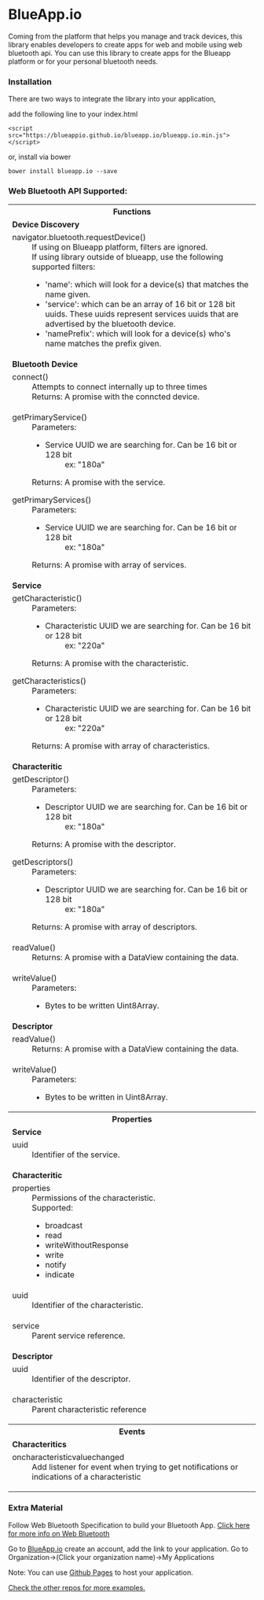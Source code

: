 # BlueApp.io

Coming from the platform that helps you manage and track devices, this library enables developers to create apps for web and mobile using web bluetooth api. You can use this library to create apps for the Blueapp platform or for your personal bluetooth needs.

### Installation

There are two ways to integrate the library into your application,

add the following line to your index.html

```
<script src="https://blueappio.github.io/blueapp.io/blueapp.io.min.js"></script>
```

or, install via bower

```
bower install blueapp.io --save
```

### Web Bluetooth API Supported:
<table>
  <tbody>
    <tr>
      <th>Functions</th>
    </tr>
    <tr>
      <td><b>Device Discovery</b></td>
    </tr>
    <tr><td>
        <dl>
          <dt>navigator.bluetooth.requestDevice()</dt> 
          <dd>If using on Blueapp platform, filters are ignored.</dd>
          <dd> If using library outside of blueapp, use the following supported filters:
            <br>
            <ul>
              <li>'name': which will look for a device(s) that matches the name given.
              <li>'service': which can be an array of 16 bit or 128 bit uuids. These uuids represent services uuids that are advertised by the bluetooth device.
              <li>'namePrefix': which will look for a device(s) who's name matches the prefix given.
            </ul>
          </dd>
        </dl>
    </td></tr>
    <tr><td><b>Bluetooth Device</b></td></tr>
    <tr><td>
        <dl>
          <dt>connect()</dt>
          <dd>Attempts to connect internally up to three times</dd>
          <dd>Returns: A promise with the conncted device.</dd>
        </dl>
    </td></tr>
    <tr><td>
      <dl>
        <dt>getPrimaryService()</dt>
        <dd>
          Parameters:
          <ul>
            <li>Service UUID we are searching for. Can be 16 bit or 128 bit
            <dd> ex: "180a"</dd>
          </ul>
        </dd>
        <dd>Returns: A promise with the service.</dd>
      </dl>
            <dl>
              <dt>getPrimaryServices()</dt>
              <dd>
                Parameters:
                <ul>
                  <li>Service UUID we are searching for. Can be 16 bit or 128 bit
                  <dd> ex: "180a"</dd>
                </ul>
              </dd>
              <dd>Returns: A promise with array of services.</dd>
            </dl>
    </td></tr>
    <tr><td><b>Service</b></td></tr>
    <tr><td>
      <dl>
        <dt>getCharacteristic()</dt>
        <dd>
          Parameters:
          <ul>
            <li>Characteristic UUID we are searching for. Can be 16 bit or 128 bit
            <dd> ex: "220a"</dd>
          </ul>
        </dd>
        <dd>Returns: A promise with the characteristic.</dd>
      </dl>
         <dl>
              <dt>getCharacteristics()</dt>
              <dd>
                Parameters:
                <ul>
                  <li>Characteristic UUID we are searching for. Can be 16 bit or 128 bit
                  <dd> ex: "220a"</dd>
                </ul>
              </dd>
              <dd>Returns: A promise with array of characteristics.</dd>
            </dl>
    </td></tr>
    <tr><td><b>Characteritic</b></td></tr>
    <tr><td>
      <dl>
        <dt>getDescriptor()</dt>
        <dd>
          Parameters:
          <ul>
            <li>Descriptor UUID we are searching for. Can be 16 bit or 128 bit
            <dd> ex: "180a"</dd>
          </ul>
        </dd>
        <dd>Returns: A promise with the descriptor.</dd>
      </dl>
            <dl>
              <dt>getDescriptors()</dt>
              <dd>
                Parameters:
                <ul>
                  <li>Descriptor UUID we are searching for. Can be 16 bit or 128 bit
                  <dd> ex: "180a"</dd>
                </ul>
              </dd>
              <dd>Returns: A promise with array of descriptors.</dd>
            </dl>
    </td></tr>
    <tr><td>
      <dl>
        <dt>readValue()</dt>
        <dd>Returns: A promise with a DataView containing the data.</dd>
      </dl>
    </td></tr>
    <tr><td>
      <dl>
        <dt>writeValue()</dt>
        <dd>
          Parameters:
          <ul>
            <li>Bytes to be written Uint8Array.
          </ul>
        </dd>
      </dl>
    </td></tr>
    <tr><td><b>Descriptor</b></td></tr>
        <tr><td>
      <dl>
        <dt>readValue()</dt>
        <dd>Returns: A promise with a DataView containing the data.</dd>
      </dl>
    </td></tr>
    <tr><td>
      <dl>
        <dt>writeValue()</dt>
        <dd>
          Parameters:
          <ul>
            <li>Bytes to be written in Uint8Array.
          </ul>
        </dd>
      </dl>
    </td></tr>
    <tr><th>Properties</th></tr>
    <tr><td><b>Service</b></td></tr>
    <tr><td>
      <dl>
        <dt>uuid</dt>
        <dd>Identifier of the service.</dd>
      </dl>
    </td></tr>
    <tr><td><b>Characteritic</b></td></tr>
    <tr><td>
        <dl>
          <dt>properties</dt>
          <dd>Permissions of the characteristic.</dd>
          <dd>
            Supported:
            <ul>
              <li> broadcast
              <li> read
              <li> writeWithoutResponse
              <li> write
              <li> notify
              <li> indicate
            </ul>
          </dd>
        </dl>
    </td></tr>
    <tr><td>
      <dl>
        <dt>uuid</dt>
        <dd>Identifier of the characteristic.</dd>
      </dl>
    </td></tr>
    <tr><td>
      <dl>
        <dt>service</dt>
        <dd>Parent service reference.</dd>
      </dl>
    </td></tr>
    <tr><td><b>Descriptor</b></td></tr>
    <tr><td>
      <dl>
        <dt>uuid</dt>
        <dd>Identifier of the descriptor.</dd>
      </dl>
    </td></tr>
    <tr><td>
      <dl>
        <dt>characteristic</dt>
        <dd>Parent characteristic reference</dd>
      </dl>
    </td></tr>
    <tr><th>Events</th></tr>
    <tr><td><b>Characteritics</b></td></tr>
    <tr><td>
      <dl>
        <dt>oncharacteristicvaluechanged</dt>
        <dd>Add listener for event when trying to get notifications or indications of a characteristic</dd>
      </dl>
    </td></tr>
  </tbody>
</table>

### Extra Material

Follow Web Bluetooth Specification to build your Bluetooth App. [Click here for more info on Web Bluetooth](https://www.w3.org/community/web-bluetooth/)

Go to [BlueApp.io](https://www.blueapp.io) create an account, add the link to your application. 
Go to Organization->(Click your organization name)->My Applications

Note: You can use [Github Pages](https://pages.github.com/) to host your application.

[Check the other repos for more examples.](https://github.com/blueappio)
